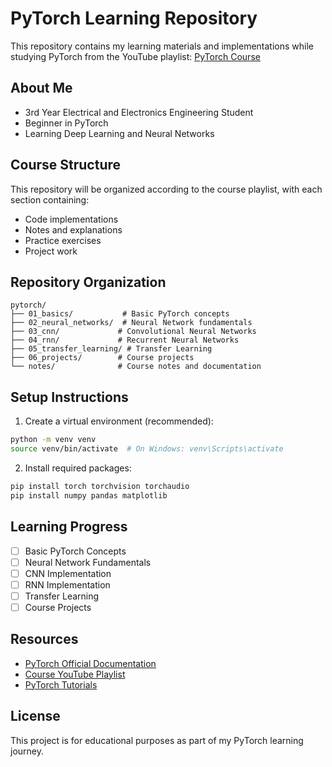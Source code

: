 # PyTorch Learning Repository

This repository contains my learning materials and implementations while studying PyTorch from the YouTube playlist: [PyTorch Course](https://www.youtube.com/playlist?list=PLKnIA16_Rmvboy8bmDCjwNHgTaYH2puK7)

## About Me
- 3rd Year Electrical and Electronics Engineering Student
- Beginner in PyTorch
- Learning Deep Learning and Neural Networks

## Course Structure
This repository will be organized according to the course playlist, with each section containing:
- Code implementations
- Notes and explanations
- Practice exercises
- Project work

## Repository Organization
```
pytorch/
├── 01_basics/           # Basic PyTorch concepts
├── 02_neural_networks/  # Neural Network fundamentals
├── 03_cnn/             # Convolutional Neural Networks
├── 04_rnn/             # Recurrent Neural Networks
├── 05_transfer_learning/ # Transfer Learning
├── 06_projects/        # Course projects
└── notes/              # Course notes and documentation
```

## Setup Instructions
1. Create a virtual environment (recommended):
```bash
python -m venv venv
source venv/bin/activate  # On Windows: venv\Scripts\activate
```

2. Install required packages:
```bash
pip install torch torchvision torchaudio
pip install numpy pandas matplotlib
```

## Learning Progress
- [ ] Basic PyTorch Concepts
- [ ] Neural Network Fundamentals
- [ ] CNN Implementation
- [ ] RNN Implementation
- [ ] Transfer Learning
- [ ] Course Projects

## Resources
- [PyTorch Official Documentation](https://pytorch.org/docs/stable/index.html)
- [Course YouTube Playlist](https://www.youtube.com/playlist?list=PLKnIA16_Rmvboy8bmDCjwNHgTaYH2puK7)
- [PyTorch Tutorials](https://pytorch.org/tutorials/)

## License
This project is for educational purposes as part of my PyTorch learning journey. 

